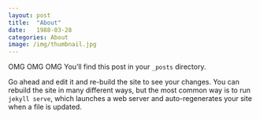 ```yaml
---
layout: post
title:  "About"
date:   1988-03-28
categories: About
image: /img/thumbnail.jpg
---
```


OMG OMG OMG
You’ll find this post in your `_posts` directory.

Go ahead and edit it and re-build the site to see your changes. You can rebuild the site in many different ways, but the most common way is to run `jekyll serve`, which launches a web server and auto-regenerates your site when a file is updated.